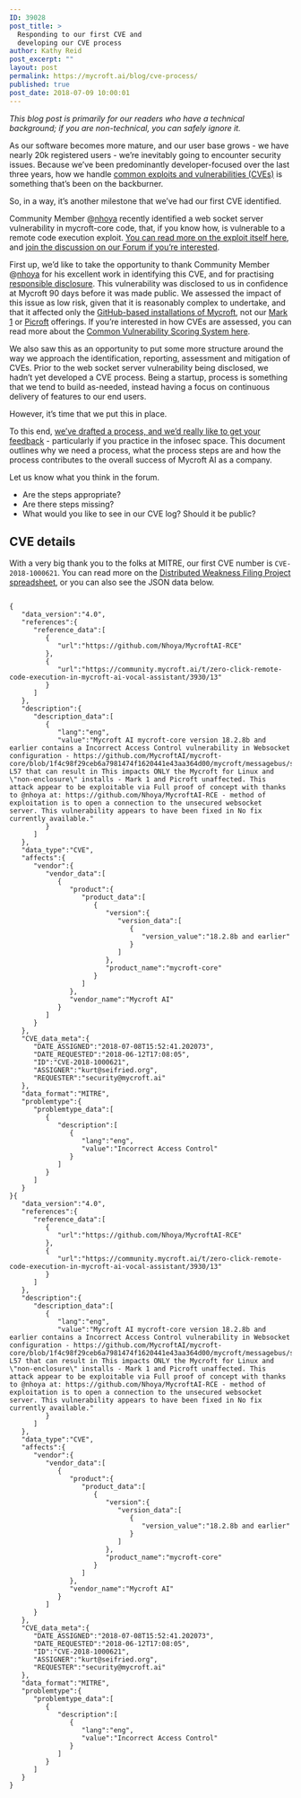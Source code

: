 ```yaml
---
ID: 39028
post_title: >
  Responding to our first CVE and
  developing our CVE process
author: Kathy Reid
post_excerpt: ""
layout: post
permalink: https://mycroft.ai/blog/cve-process/
published: true
post_date: 2018-07-09 10:00:01
---
```

<i>This blog post is primarily for our readers who have a technical background; if you are non-technical, you can safely ignore it. </i>

As our software becomes more mature, and our user base grows - we have nearly 20k registered users - we’re inevitably going to encounter security issues. Because we’ve been predominantly developer-focused over the last three years, how we handle <a href="https://en.wikipedia.org/wiki/Common_Vulnerabilities_and_Exposures">common exploits and vulnerabilities (CVEs)</a> is something that’s been on the backburner.

So, in a way, it’s another milestone that we’ve had our first CVE identified.

Community Member @<a href="https://github.com/nhoya">nhoya</a> recently identified a web socket server vulnerability in mycroft-core code, that, if you know how, is vulnerable to a remote code execution exploit. <a href="https://github.com/Nhoya/MycroftAI-RCE">You can read more on the exploit itself here</a>, and <a href="https://community.mycroft.ai/t/zero-click-remote-code-execution-in-mycroft-ai-vocal-assistant/3930">join the discussion on our Forum if you’re interested</a>.

First up, we’d like to take the opportunity to thank Community Member @<a href="https://github.com/nhoya">nhoya</a> for his excellent work in identifying this CVE, and for practising <a href="https://en.wikipedia.org/wiki/Responsible_disclosure">responsible disclosure</a>. This vulnerability was disclosed to us in confidence at Mycroft 90 days before it was made public. We assessed the impact of this issue as low risk, given that it is reasonably complex to undertake, and that it affected only the <a href="https://mycroft.ai/documentation/linux/">GitHub-based installations of Mycroft,</a> not our <a href="https://mycroft.ai/documentation/mark-1">Mark 1</a> or <a href="https://mycroft.ai/documentation/picroft/">Picroft</a> offerings. If you’re interested in how CVEs are assessed, you can read more about the <a href="https://en.wikipedia.org/wiki/Common_Vulnerability_Scoring_System">Common Vulnerability Scoring System here</a>.

We also saw this as an opportunity to put some more structure around the way we approach the identification, reporting, assessment and mitigation of CVEs. Prior to the web socket server vulnerability being disclosed, we hadn’t yet developed a CVE process. Being a startup, process is something that we tend to build as-needed, instead having a focus on continuous delivery of features to our end users.

However, it’s time that we put this in place.

To this end, <a href="https://docs.google.com/document/d/12cGRD3LkX5n93QOonDemW2iKvmIMqkGhsnwWjIrni4I/edit?usp=sharing">we’ve drafted a process, and we’d really like to get your feedback</a> - particularly if you practice in the infosec space. This document outlines why we need a process, what the process steps are and how the process contributes to the overall success of Mycroft AI as a company.

Let us know what you think in the forum.
<ul>
 	<li>Are the steps appropriate?</li>
 	<li>Are there steps missing?</li>
 	<li>What would you like to see in our CVE log? Should it be public?</li>
</ul>
<h2>CVE details</h2>
With a very big thank you to the folks at MITRE, our first CVE number is <code>CVE-2018-1000621</code>. You can read more on the <a href="https://iwantacve.org/">Distributed Weakness Filing Project spreadsheet</a>, or you can also see the JSON data below.
<pre><code>
{
   "data_version":"4.0",
   "references":{
      "reference_data":[
         {
            "url":"https://github.com/Nhoya/MycroftAI-RCE"
         },
         {
            "url":"https://community.mycroft.ai/t/zero-click-remote-code-execution-in-mycroft-ai-vocal-assistant/3930/13"
         }
      ]
   },
   "description":{
      "description_data":[
         {
            "lang":"eng",
            "value":"Mycroft AI mycroft-core version 18.2.8b and earlier contains a Incorrect Access Control vulnerability in Websocket configuration - https://github.com/MycroftAI/mycroft-core/blob/1f4c98f29ceb6a7981474f1620441e43aa364d00/mycroft/messagebus/service/main.py#L28-L57 that can result in This impacts ONLY the Mycroft for Linux and \"non-enclosure\" installs - Mark 1 and Picroft unaffected. This attack appear to be exploitable via Full proof of concept with thanks to @nhoya at: https://github.com/Nhoya/MycroftAI-RCE - method of exploitation is to open a connection to the unsecured websocket server. This vulnerability appears to have been fixed in No fix currently available."
         }
      ]
   },
   "data_type":"CVE",
   "affects":{
      "vendor":{
         "vendor_data":[
            {
               "product":{
                  "product_data":[
                     {
                        "version":{
                           "version_data":[
                              {
                                 "version_value":"18.2.8b and earlier"
                              }
                           ]
                        },
                        "product_name":"mycroft-core"
                     }
                  ]
               },
               "vendor_name":"Mycroft AI"
            }
         ]
      }
   },
   "CVE_data_meta":{
      "DATE_ASSIGNED":"2018-07-08T15:52:41.202073",
      "DATE_REQUESTED":"2018-06-12T17:08:05",
      "ID":"CVE-2018-1000621",
      "ASSIGNER":"kurt@seifried.org",
      "REQUESTER":"security@mycroft.ai"
   },
   "data_format":"MITRE",
   "problemtype":{
      "problemtype_data":[
         {
            "description":[
               {
                  "lang":"eng",
                  "value":"Incorrect Access Control"
               }
            ]
         }
      ]
   }
}{
   "data_version":"4.0",
   "references":{
      "reference_data":[
         {
            "url":"https://github.com/Nhoya/MycroftAI-RCE"
         },
         {
            "url":"https://community.mycroft.ai/t/zero-click-remote-code-execution-in-mycroft-ai-vocal-assistant/3930/13"
         }
      ]
   },
   "description":{
      "description_data":[
         {
            "lang":"eng",
            "value":"Mycroft AI mycroft-core version 18.2.8b and earlier contains a Incorrect Access Control vulnerability in Websocket configuration - https://github.com/MycroftAI/mycroft-core/blob/1f4c98f29ceb6a7981474f1620441e43aa364d00/mycroft/messagebus/service/main.py#L28-L57 that can result in This impacts ONLY the Mycroft for Linux and \"non-enclosure\" installs - Mark 1 and Picroft unaffected. This attack appear to be exploitable via Full proof of concept with thanks to @nhoya at: https://github.com/Nhoya/MycroftAI-RCE - method of exploitation is to open a connection to the unsecured websocket server. This vulnerability appears to have been fixed in No fix currently available."
         }
      ]
   },
   "data_type":"CVE",
   "affects":{
      "vendor":{
         "vendor_data":[
            {
               "product":{
                  "product_data":[
                     {
                        "version":{
                           "version_data":[
                              {
                                 "version_value":"18.2.8b and earlier"
                              }
                           ]
                        },
                        "product_name":"mycroft-core"
                     }
                  ]
               },
               "vendor_name":"Mycroft AI"
            }
         ]
      }
   },
   "CVE_data_meta":{
      "DATE_ASSIGNED":"2018-07-08T15:52:41.202073",
      "DATE_REQUESTED":"2018-06-12T17:08:05",
      "ID":"CVE-2018-1000621",
      "ASSIGNER":"kurt@seifried.org",
      "REQUESTER":"security@mycroft.ai"
   },
   "data_format":"MITRE",
   "problemtype":{
      "problemtype_data":[
         {
            "description":[
               {
                  "lang":"eng",
                  "value":"Incorrect Access Control"
               }
            ]
         }
      ]
   }
}

</code></pre>
&nbsp;

&nbsp;